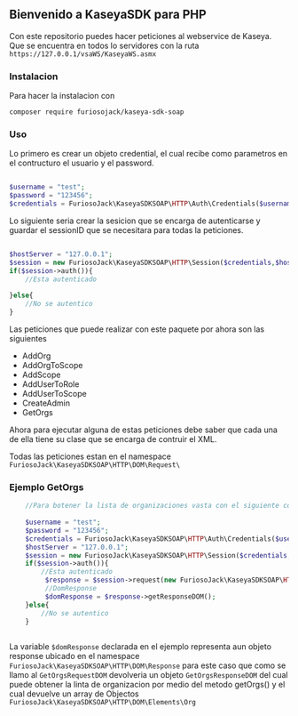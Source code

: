 ## Bienvenido a KaseyaSDK para PHP


Con este repositorio puedes hacer peticiones al webservice de Kaseya. Que se encuentra en todos lo servidores con la ruta `https://127.0.0.1/vsaWS/KaseyaWS.asmx`

### Instalacion

Para hacer la instalacion con 

`composer require furiosojack/kaseya-sdk-soap`

### Uso

Lo primero es crear un objeto credential, el cual recibe como parametros en el contructuro el usuario y el password.

```php

$username = "test";
$password = "123456";
$credentials = FuriosoJack\KaseyaSDKSOAP\HTTP\Auth\Credentials($username, $password);
```

Lo siguiente seria crear la sesicion que se encarga de autenticarse y guardar el sessionID que se necesitara para todas la peticiones.


```php

$hostServer = "127.0.0.1";
$session = new FuriosoJack\KaseyaSDKSOAP\HTTP\Session($credentials,$hostServer);
if($session->auth()){
    //Esta autenticado
     
}else{
    //No se autentico            
}
```

Las peticiones que puede realizar con este paquete por ahora son las siguientes
- AddOrg
- AddOrgToScope
- AddScope
- AddUserToRole
- AddUserToScope
- CreateAdmin
- GetOrgs

Ahora para ejecutar alguna de estas peticiones debe saber que cada una de ella tiene su clase que se encarga de contruir el XML.

Todas las peticiones estan en el namespace `FuriosoJack\KaseyaSDKSOAP\HTTP\DOM\Request\`

### Ejemplo GetOrgs

```php
    //Para botener la lista de organizaciones vasta con el siguiente codigo
    
    $username = "test";
    $password = "123456";
    $credentials = FuriosoJack\KaseyaSDKSOAP\HTTP\Auth\Credentials($username, $password);
    $hostServer = "127.0.0.1";
    $session = new FuriosoJack\KaseyaSDKSOAP\HTTP\Session($credentials,$hostServer);
    if($session->auth()){
        //Esta autenticado
         $response = $session->request(new FuriosoJack\KaseyaSDKSOAP\HTTP\DOM\Request\GetOrgsRequestDOM($session->getAuthResponseDOM()->getSessionID()));
         //DomResponse
         $domResponse = $response->getResponseDOM();
    }else{
        //No se autentico            
    }
        
```

La variable `$domResponse` declarada en el ejemplo representa aun objeto response ubicado en el namespace `FuriosoJack\KaseyaSDKSOAP\HTTP\DOM\Response` para este caso que como se llamo al `GetOrgsRequestDOM` devolveria un objeto `GetOrgsResponseDOM` del cual puede obtener la linta de organizacion por medio del metodo getOrgs() y el cual devuelve un array de Objectos `FuriosoJack\KaseyaSDKSOAP\HTTP\DOM\Elements\Org`


